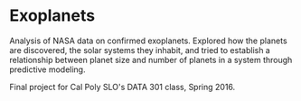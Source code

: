 # Exoplanets

Analysis of NASA data on confirmed exoplanets. Explored how the planets are discovered, the solar systems they inhabit, and tried to establish a relationship between planet size and number of planets in a system through predictive modeling.

Final project for Cal Poly SLO's DATA 301 class, Spring 2016.

